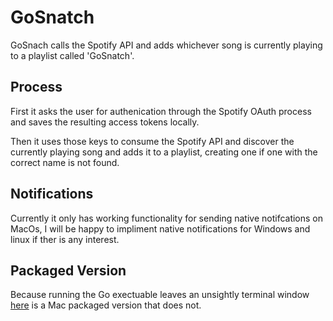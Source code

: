 # GoSnatch

GoSnach calls the Spotify API and adds whichever song is currently playing to a playlist called 'GoSnatch'.

## Process
First it asks the user for authenication through the Spotify OAuth process and saves the resulting access tokens locally.

Then it uses those keys to consume the Spotify API and discover the currently playing song and adds it to a playlist, creating one if one with the correct name is not found.

## Notifications
Currently it only has working functionality for sending native notifcations on MacOs, I will be happy to impliment native notifications for Windows and linux if ther is any interest.

## Packaged Version
Because running the Go exectuable leaves an unsightly terminal window [here](FenwcikElliott.io/Download/GoSnatch.zip) is a Mac packaged version that does not.